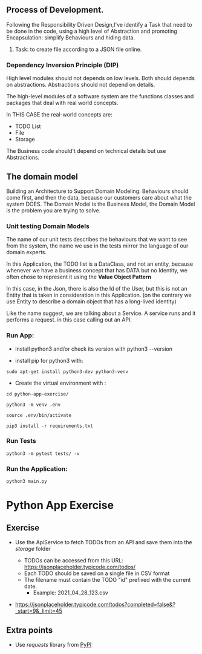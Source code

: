 ## Process of Development.
Following the Responsibility Driven Design,I've identify a Task that need to be done in the code,
using a high level of Abstraction and promoting Encapsulation: simplify Behaviours and hiding data.
1) Task: to create file according to a JSON file online.

### Dependency Inversion Principle (DIP)
High level modules should not depends on low levels. Both should depends on abstractions.
Abstractions should not depend on details.

The high-level modules of a software system are the functions classes and packages
that deal with real world concepts.

In THIS CASE the real-world concepts are:
- TODO List
- File
- Storage

The Business code should't depend on technical details but use Abstractions.

## The domain model
Building an Architecture to Support Domain Modeling: Behaviours should come first, 
and then the data, because our customers care about what the system DOES.
The Domain Model is the Business Model, the Domain Model is the problem you are trying to solve.

### Unit testing Domain Models
The name of our unit tests describes the behaviours that we want to see from the system, 
the name we use in the tests mirror the language of our domain experts.

In this Application, the TODO list is a DataClass, and not an entity, 
because whenever we have a business concept that has DATA but no Identity, 
we often chose to represent it using the **Value Object Pattern** 

In this case, in the Json, there is also the Id of the User, 
but this is not an Entity that is taken in consideration in this Application.
(on the contrary we use Entity to describe a domain object that has a long-lived identity)

Like the name suggest, we are talking about a Service.
A service runs and it performs a request. in this case calling out an API.

### Run App:
- install python3 and/or check its version with python3 --version

- install pip for python3 with:

`sudo apt-get install python3-dev python3-venv`
- Create the virtual environment with :

`cd python-app-exercise/`

`python3 -m venv .env`

`source .env/bin/activate`

`pip3 install -r requirements.txt`

### Run Tests

`python3 -m pytest tests/ -v`

### Run the Application:

`python3 main.py`

# Python App Exercise

## Exercise
- Use the ApiService to fetch TODOs from an API and save them into the _storage_ folder
    - TODOs can be accessed from this URL: https://jsonplaceholder.typicode.com/todos/
    - Each TODO should be saved on a single file in CSV format
    - The filename must contain the TODO "id" prefixed with the current date.
        - Example: 2021_04_28_123.csv

- https://jsonplaceholder.typicode.com/todos?completed=false&?_start=9&_limit=45


## Extra points
- Use _requests_ library from [PyPI](https://pypi.org/project/requests/)
